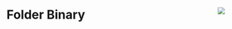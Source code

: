 # <img align="right" src="https://avatars.githubusercontent.com/u/56905970?s=60&v=4"/> Folder Binary